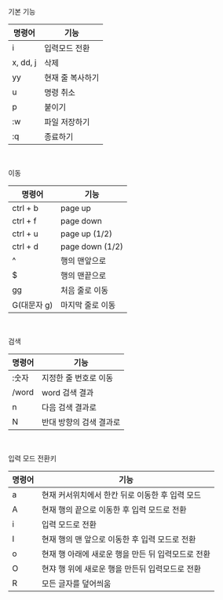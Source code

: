 기본 기능

| 명령어   | 기능             |
| -------- | ---------------- |
| i        | 입력모드 전환    |
| x, dd, j | 삭제             |
| yy       | 현재 줄 복사하기 |
| u        | 명령 취소        |
| p        | 붙이기           |
| :w       | 파일 저장하기    |
| :q       | 종료하기         |

<br>

이동

| 명령어      | 기능             |
| ----------- | ---------------- |
| ctrl + b    | page up          |
| ctrl + f    | page down        |
| ctrl + u    | page up (1/2)    |
| ctrl + d    | page down (1/2)  |
| ^           | 행의 맨앞으로    |
| $           | 행의 맨끝으로    |
| gg          | 처음 줄로 이동   |
| G(대문자 g) | 마지막 줄로 이동 |

<br>

검색

| 명령어 | 기능                    |
| ------ | ----------------------- |
| :숫자  | 지정한 줄 번호로 이동   |
| /word  | word 검색 결과          |
| n      | 다음 검색 결과로        |
| N      | 반대 방향의 검색 결과로 |

<br>

입력 모드 전환키

| 명령어 | 기능                                               |
| ------ | -------------------------------------------------- |
| a      | 현재 커서위치에서 한칸 뒤로 이동한 후 입력 모드    |
| A      | 현재 행의 끝으로 이동한 후 입력 모드로 전환        |
| i      | 입력 모드로 전환                                   |
| I      | 현재 행의 맨 앞으로 이동한 후 입력 모드로 전환     |
| o      | 현재 행 아래에 새로운 행을 만든 뒤 입력모드로 전환 |
| O      | 현쟈 행 위에 새로운 행을 만든뒤 입력모드로 전환    |
| R      | 모든 글자를 덮어씌움                               |
